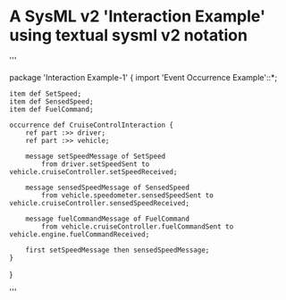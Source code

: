 # A SysML v2 'Interaction Example' using textual sysml v2 notation

'''

package 'Interaction Example-1' {
	import 'Event Occurrence Example'::*;
	
	item def SetSpeed;
	item def SensedSpeed;
	item def FuelCommand;
	
	occurrence def CruiseControlInteraction {		
		ref part :>> driver;		
		ref part :>> vehicle;
		
		message setSpeedMessage of SetSpeed 
			from driver.setSpeedSent to vehicle.cruiseController.setSpeedReceived;
			
		message sensedSpeedMessage of SensedSpeed 
			from vehicle.speedometer.sensedSpeedSent to vehicle.cruiseController.sensedSpeedReceived;
			
		message fuelCommandMessage of FuelCommand 
			from vehicle.cruiseController.fuelCommandSent to vehicle.engine.fuelCommandReceived;
		
		first setSpeedMessage then sensedSpeedMessage;
	}
}

'''
